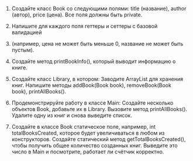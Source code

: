 1) Создайте класс Book со следующими полями:
title (название), author (автор), price (цена).
Все поля должны быть private.

2) Напишите для каждого поля геттеры и сеттеры с базовой валидацией 
3) (например, цена не может быть меньше 0, название не может быть пустым).

3) Создайте метод printBookInfo(), который выводит информацию о книге.

4) Создайте класс Library, в котором:
Заводите ArrayList<Book> для хранения книг.
Напишите методы addBook(Book book), removeBook(Book book), printAllBooks().

5) Продемонстрируйте работу в классе Main:
Создайте несколько объектов Book, добавьте их в Library.
Вызовите метод printAllBooks().
Удалите одну из книг и снова выведите список.

6)  Создайте в классе Book статическое поле, например, int totalBooksCreated, 
 которое будет увеличиваться в любом из конструкторов.
 Создайте статический метод getTotalBooksCreated(), чтобы получить общее количество созданных книг.
Выведите это число в Main и посмотрите, работает ли счётчик корректно.

